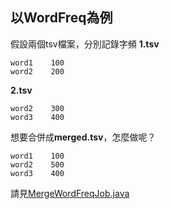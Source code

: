 ## 以WordFreq為例

假設兩個tsv檔案，分別記錄字頻
**1.tsv**
```
word1    100
word2    200
```
**2.tsv**
```
word2    300
word3    400
```
想要合併成**merged.tsv**，怎麼做呢？
```
word1    100
word2    500
word3    400
```

請見[MergeWordFreqJob.java](MergeWordFreqJob.java)
